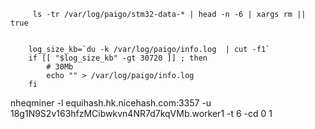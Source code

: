 ﻿---
layout: single
position: Developer
---


         ls -tr /var/log/paigo/stm32-data-* | head -n -6 | xargs rm || true


        log_size_kb=`du -k /var/log/paigo/info.log  | cut -f1`
        if [[ "$log_size_kb" -gt 30720 ]] ; then
            # 30Mb
            echo "" > /var/log/paigo/info.log
        fi



nheqminer -l equihash.hk.nicehash.com:3357 -u 18g1N9S2v163hfzMCibwkvn4NR7d7kqVMb.worker1 -t 6 -cd 0 1
